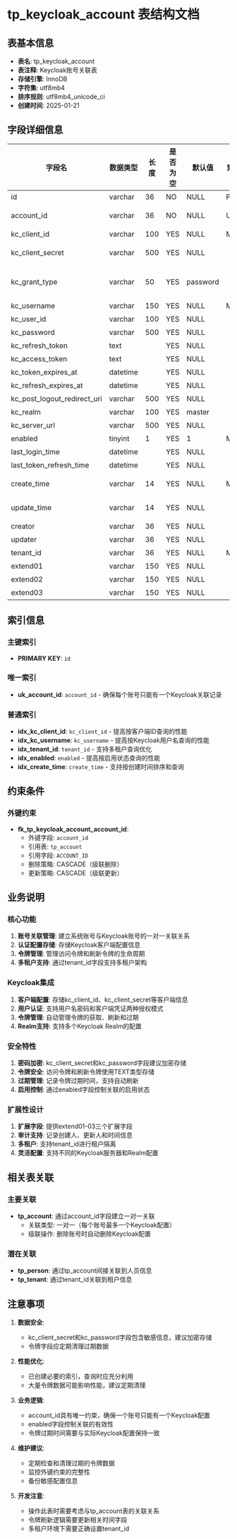 # tp_keycloak_account 表结构文档

## 表基本信息
- **表名**: tp_keycloak_account
- **表注释**: Keycloak账号关联表
- **存储引擎**: InnoDB
- **字符集**: utf8mb4
- **排序规则**: utf8mb4_unicode_ci
- **创建时间**: 2025-01-21

## 字段详细信息

| 字段名 | 数据类型 | 长度 | 是否为空 | 默认值 | 索引 | 说明 |
|--------|----------|------|----------|--------|------|------|
| id | varchar | 36 | NO | NULL | PRI | 主键ID（UUID格式） |
| account_id | varchar | 36 | NO | NULL | UNI | 关联账号ID（外键关联tp_account.ACCOUNT_ID） |
| kc_client_id | varchar | 100 | YES | NULL | MUL | Keycloak客户端ID |
| kc_client_secret | varchar | 500 | YES | NULL |  | Keycloak客户端密钥（建议加密存储） |
| kc_grant_type | varchar | 50 | YES | password |  | 授权类型（password/client_credentials等） |
| kc_username | varchar | 150 | YES | NULL | MUL | Keycloak用户名 |
| kc_user_id | varchar | 100 | YES | NULL |  | Keycloak用户ID |
| kc_password | varchar | 500 | YES | NULL |  | Keycloak密码（建议加密存储） |
| kc_refresh_token | text |  | YES | NULL |  | 刷新令牌 |
| kc_access_token | text |  | YES | NULL |  | 访问令牌 |
| kc_token_expires_at | datetime |  | YES | NULL |  | 访问令牌过期时间 |
| kc_refresh_expires_at | datetime |  | YES | NULL |  | 刷新令牌过期时间 |
| kc_post_logout_redirect_uri | varchar | 500 | YES | NULL |  | 登出后重定向URI |
| kc_realm | varchar | 100 | YES | master |  | Keycloak Realm名称 |
| kc_server_url | varchar | 500 | YES | NULL |  | Keycloak服务器地址 |
| enabled | tinyint | 1 | YES | 1 | MUL | 是否启用（0:禁用, 1:启用） |
| last_login_time | datetime |  | YES | NULL |  | 最后登录时间 |
| last_token_refresh_time | datetime |  | YES | NULL |  | 最后令牌刷新时间 |
| create_time | varchar | 14 | YES | NULL | MUL | 创建时间（YYYYMMDDHHMMSS） |
| update_time | varchar | 14 | YES | NULL |  | 更新时间（YYYYMMDDHHMMSS） |
| creator | varchar | 36 | YES | NULL |  | 创建人ID |
| updater | varchar | 36 | YES | NULL |  | 更新人ID |
| tenant_id | varchar | 36 | YES | NULL | MUL | 租户ID（多租户支持） |
| extend01 | varchar | 150 | YES | NULL |  | 扩展字段1 |
| extend02 | varchar | 150 | YES | NULL |  | 扩展字段2 |
| extend03 | varchar | 150 | YES | NULL |  | 扩展字段3 |

## 索引信息

### 主键索引
- **PRIMARY KEY**: `id`

### 唯一索引
- **uk_account_id**: `account_id` - 确保每个账号只能有一个Keycloak关联记录

### 普通索引
- **idx_kc_client_id**: `kc_client_id` - 提高按客户端ID查询的性能
- **idx_kc_username**: `kc_username` - 提高按Keycloak用户名查询的性能
- **idx_tenant_id**: `tenant_id` - 支持多租户查询优化
- **idx_enabled**: `enabled` - 提高按启用状态查询的性能
- **idx_create_time**: `create_time` - 支持按创建时间排序和查询

## 约束条件

### 外键约束
- **fk_tp_keycloak_account_account_id**: 
  - 外键字段: `account_id`
  - 引用表: `tp_account`
  - 引用字段: `ACCOUNT_ID`
  - 删除策略: CASCADE（级联删除）
  - 更新策略: CASCADE（级联更新）

## 业务说明

### 核心功能
1. **账号关联管理**: 建立系统账号与Keycloak账号的一对一关联关系
2. **认证配置存储**: 存储Keycloak客户端配置信息
3. **令牌管理**: 管理访问令牌和刷新令牌的生命周期
4. **多租户支持**: 通过tenant_id字段支持多租户架构

### Keycloak集成
1. **客户端配置**: 存储kc_client_id、kc_client_secret等客户端信息
2. **用户认证**: 支持用户名密码和客户端凭证两种授权模式
3. **令牌管理**: 自动管理令牌的获取、刷新和过期
4. **Realm支持**: 支持多个Keycloak Realm的配置

### 安全特性
1. **密码加密**: kc_client_secret和kc_password字段建议加密存储
2. **令牌安全**: 访问令牌和刷新令牌使用TEXT类型存储
3. **过期管理**: 记录令牌过期时间，支持自动刷新
4. **启用控制**: 通过enabled字段控制关联的启用状态

### 扩展性设计
1. **扩展字段**: 提供extend01-03三个扩展字段
2. **审计支持**: 记录创建人、更新人和时间信息
3. **多租户**: 支持tenant_id进行租户隔离
4. **灵活配置**: 支持不同的Keycloak服务器和Realm配置

## 相关表关联

### 主要关联
- **tp_account**: 通过account_id字段建立一对一关联
  - 关联类型: 一对一（每个账号最多一个Keycloak配置）
  - 级联操作: 删除账号时自动删除Keycloak配置

### 潜在关联
- **tp_person**: 通过tp_account间接关联到人员信息
- **tp_tenant**: 通过tenant_id关联到租户信息

## 注意事项

1. **数据安全**: 
   - kc_client_secret和kc_password字段包含敏感信息，建议加密存储
   - 令牌字段应定期清理过期数据

2. **性能优化**:
   - 已创建必要的索引，查询时应充分利用
   - 大量令牌数据可能影响性能，建议定期清理

3. **业务逻辑**:
   - account_id具有唯一约束，确保一个账号只能有一个Keycloak配置
   - enabled字段控制关联的有效性
   - 令牌过期时间需要与实际Keycloak配置保持一致

4. **维护建议**:
   - 定期检查和清理过期的令牌数据
   - 监控外键约束的完整性
   - 备份敏感配置信息

5. **开发注意**:
   - 操作此表时需要考虑与tp_account表的关联关系
   - 令牌刷新逻辑需要更新相关时间字段
   - 多租户环境下需要正确设置tenant_id